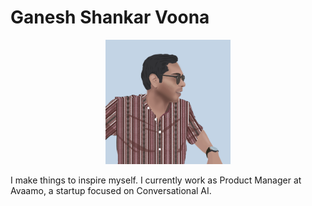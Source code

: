 # Ganesh Shankar Voona

<p align="center"> 
<img src="https://raw.githubusercontent.com/vganesh46/vganesh46.github.io/master/images/Potrait1.png" width="200">
</p>

I make things to inspire myself.
I currently work as Product Manager at Avaamo, a startup focused on Conversational AI.







